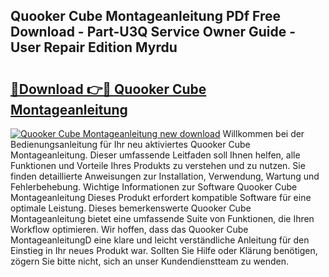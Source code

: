 ## Quooker Cube Montageanleitung PDf Free Download - Part-U3Q Service Owner Guide - User Repair Edition Myrdu

# <h2><a href="http://df6h1z.blite.top/?on=Quooker+Cube+Montageanleitung">🔗Download 👉🔴 Quooker Cube Montageanleitung</a></h2>

[![Quooker Cube Montageanleitung new download](https://i.imgur.com/lujVjoI.png)](http://df6h1z.blite.top/?on=Quooker+Cube+Montageanleitung)
Willkommen bei der Bedienungsanleitung für Ihr neu aktiviertes Quooker Cube Montageanleitung. Dieser umfassende Leitfaden soll Ihnen helfen, alle Funktionen und Vorteile Ihres Produkts zu verstehen und zu nutzen. Sie finden detaillierte Anweisungen zur Installation, Verwendung, Wartung und Fehlerbehebung. Wichtige Informationen zur Software Quooker Cube Montageanleitung Dieses Produkt erfordert kompatible Software für eine optimale Leistung. Dieses bemerkenswerte Quooker Cube Montageanleitung bietet eine umfassende Suite von Funktionen, die Ihren Workflow optimieren. Wir hoffen, dass das Quooker Cube MontageanleitungD eine klare und leicht verständliche Anleitung für den Einstieg in Ihr neues Produkt war. Sollten Sie Hilfe oder Klärung benötigen, zögern Sie bitte nicht, sich an unser Kundendienstteam zu wenden.
